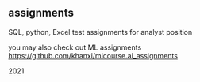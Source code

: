 ## assignments
SQL, python, Excel test assignments for analyst position

you may also check out ML assignments
https://github.com/khanxi/mlcourse.ai_assignments

2021
